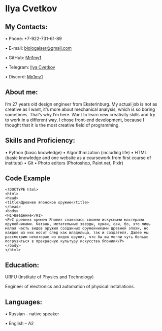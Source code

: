 # Ilya Cvetkov

## Му Contacts:
• Phone: +7-922-731-61-89

• E-mail: biologaiser@gmail.com

• GitHub: [Mn1my1](https://github.com/Mn1my1)

• Telegram: [Ilya Cvetkov](https://t.me/Mn1my1)

• Discord: [Mn1my1](https://discord.com/channels/@mn1my1)

## About me: 
I’m 27 years old design engineer from Ekaterinburg. My actual job is not as creative as I want, it’s more about mechanical analysis, which is so boring sometimes. That’s why I’m here. Want to learn new creativity skills and try to work in a different way. I chose front-end development, because I thought that it is the most creative field of programming.

## Skills and Proficiency:
• Python (basic knowledge)
• Algorithmization (including life)
• HTML (basic knowledge and one website as a coursework from first course of institute) 
•  Git
• Photo editors (Photoshop, Paint.net, Pixlr)

## Code Example
```
<!DOCTYPE html>
<html>
<head>
<title>Древнее японское оружие</title>
</head>
<body>
<H1>Введение</H1>
<P>С древних времен Япония славилась своими искусными мастерами оружейниками. Катаны, метательные звезды, кунаи, саи, бо, это лишь малая часть видов оружия созданных оружейниками древней эпохи, но каждое из них носит след как владельца, так и создателя. Далее мы рассмотрим некоторые из видов оружия, что бы вы могли чуть больше погрузиться в прекрасную культуру искусства Японии</P>
</body>
</html>
```

## Education:
URFU (Institute of Physics and Technology)

Engineer of electronics and automation of physical installations.

## Languages:
• Russian – native speaker

• English – A2 


